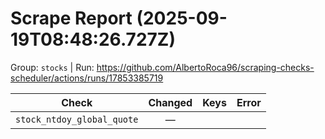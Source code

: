 # Scrape Report (2025-09-19T08:48:26.727Z)

Group: `stocks`  |  Run: https://github.com/AlbertoRoca96/scraping-checks-scheduler/actions/runs/17853385719

| Check | Changed | Keys | Error |
|---|:---:|:--|:--|
| `stock_ntdoy_global_quote` | — |  |  |
